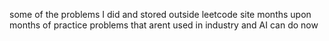 some of the problems I did and stored outside leetcode site
months upon months of practice problems that arent used in industry and AI can do now
